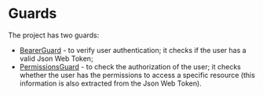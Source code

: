 # Guards

The project has two guards:

- [BearerGuard][1] - to verify user authentication; it checks if the user has a valid Json Web Token;
- [PermissionsGuard][2] - to check the authorization of the user; it checks whether the user has the permissions to access a specific resource (this information is also extracted from the Json Web Token).


[1]: https://github.com/ditsmod/realworld/blob/main/packages/server/src/app/modules/service/auth/bearer.guard.ts
[2]: https://github.com/ditsmod/realworld/blob/main/packages/server/src/app/modules/service/auth/permissions.guard.ts
